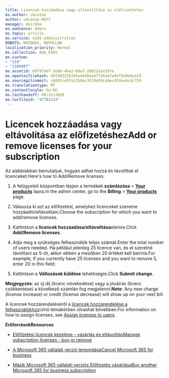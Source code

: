 ```yaml
---
title: Licencek hozzáadása vagy eltávolítása az előfizetéshez
ms.author: cmcatee
author: cmcatee-MSFT
manager: mnirkhe
ms.audience: Admin
ms.topic: article
ms.service: o365-administration
ROBOTS: NOINDEX, NOFOLLOW
localization_priority: Normal
ms.collection: Adm_O365
ms.custom:
- "319"
- "1500007"
ms.assetid: 69797abf-3e60-4be2-b0a7-26022a14397e
ms.openlocfilehash: d07403226345a4e90aa4f7a5aa7a4ef5e0e9ea19
ms.sourcegitcommit: c6692ce0fa1358ec3529e59ca0ecdfdea4cdc759
ms.translationtype: MT
ms.contentlocale: hu-HU
ms.lasthandoff: 09/15/2020
ms.locfileid: "47781213"
---
```

# <a name="add-or-remove-licenses-for-your-subscription"></a><span data-ttu-id="c3dd4-102">Licencek hozzáadása vagy eltávolítása az előfizetéshez</span><span class="sxs-lookup"><span data-stu-id="c3dd4-102">Add or remove licenses for your subscription</span></span>

<span data-ttu-id="c3dd4-103">Az alábbiakban bemutatjuk, hogyan adhat hozzá és távolíthat el licenceket.</span><span class="sxs-lookup"><span data-stu-id="c3dd4-103">Here's how to Add/Remove licenses.</span></span>
  
1. <span data-ttu-id="c3dd4-104">A felügyeleti központban lépjen a termékek **számlázása** \> **[Your products](https://go.microsoft.com/fwlink/p/?linkid=842054)** lapra.</span><span class="sxs-lookup"><span data-stu-id="c3dd4-104">In the admin center, go to the **Billing** \> **[Your products](https://go.microsoft.com/fwlink/p/?linkid=842054)** page.</span></span>

2. <span data-ttu-id="c3dd4-105">Válassza ki azt az előfizetést, amelyhez licenceket szeretne hozzáadni/eltávolítani.</span><span class="sxs-lookup"><span data-stu-id="c3dd4-105">Choose the subscription for which you want to add/remove licenses.</span></span>

3. <span data-ttu-id="c3dd4-106">Kattintson a **licencek hozzáadása/eltávolítása**elemre.</span><span class="sxs-lookup"><span data-stu-id="c3dd4-106">Click **Add/Remove licenses**.</span></span>

4. <span data-ttu-id="c3dd4-107">Adja meg a szükséges felhasználók teljes számát.</span><span class="sxs-lookup"><span data-stu-id="c3dd4-107">Enter the total number of users needed.</span></span> <span data-ttu-id="c3dd4-108">Ha például jelenleg 25 licence van, és el szeretné távolítani az 5-öt, akkor ebben a mezőben 20 értéket kell beírnia.</span><span class="sxs-lookup"><span data-stu-id="c3dd4-108">For example, if you currently have 25 licenses and you want to remove 5, enter 20 in this field.</span></span>

5. <span data-ttu-id="c3dd4-109">Kattintson a **Változások küldése** lehetőségre.</span><span class="sxs-lookup"><span data-stu-id="c3dd4-109">Click **Submit change**.</span></span>

<span data-ttu-id="c3dd4-110">**Megjegyzés**: az új díj (licenc növekedése) vagy a jóváírás (licenc csökkentése) a következő számlán fog megjelenni.</span><span class="sxs-lookup"><span data-stu-id="c3dd4-110">**Note**: Any new charge (license increase) or credit (license decrease) will show up on your next bill.</span></span>

<span data-ttu-id="c3dd4-111">A licencek hozzárendeléséről a [licencek hozzárendelése a felhasználókhoz](https://docs.microsoft.com/microsoft-365/admin/manage/assign-licenses-to-users)című témakörben olvashat bővebben.</span><span class="sxs-lookup"><span data-stu-id="c3dd4-111">For information on how to assign licenses, see [Assign licenses to users](https://docs.microsoft.com/microsoft-365/admin/manage/assign-licenses-to-users).</span></span>

<span data-ttu-id="c3dd4-112">**Erőforrások**</span><span class="sxs-lookup"><span data-stu-id="c3dd4-112">**Resources**</span></span>
  
- [<span data-ttu-id="c3dd4-113">Előfizetési licencek kezelése – vásárlás és eltávolítás</span><span class="sxs-lookup"><span data-stu-id="c3dd4-113">Manage subscription licenses - buy or remove</span></span>](https://docs.microsoft.com/microsoft-365/commerce/licenses/buy-licenses)

- [<span data-ttu-id="c3dd4-114">A Microsoft 365 vállalati verzió lemondása</span><span class="sxs-lookup"><span data-stu-id="c3dd4-114">Cancel Microsoft 365 for business</span></span>](https://support.office.com/article/Cancel-Office-365-for-business-b1bc0bef-4608-4601-813a-cdd9f746709a)

- [<span data-ttu-id="c3dd4-115">Másik Microsoft 365 vállalati verziós Előfizetés vásárlása</span><span class="sxs-lookup"><span data-stu-id="c3dd4-115">Buy another Microsoft 365 for business subscription</span></span>](https://support.office.com/article/Buy-another-Office-365-for-business-subscription-fab3b86c-3359-4042-8692-5d4dc7550b7c)

